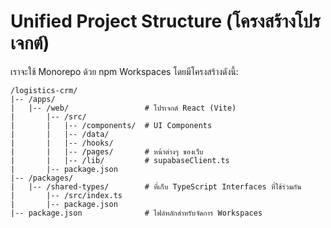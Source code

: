 # Unified Project Structure (โครงสร้างโปรเจกต์)

เราจะใช้ Monorepo ด้วย npm Workspaces โดยมีโครงสร้างดังนี้:

```
/logistics-crm/
|-- /apps/
|   |-- /web/                 # โปรเจกต์ React (Vite)
|       |-- /src/
|       |   |-- /components/  # UI Components
|       |   |-- /data/
|       |   |-- /hooks/
|       |   |-- /pages/       # หน้าต่างๆ ของเว็บ
|       |   |-- /lib/         # supabaseClient.ts
|       |-- package.json
|-- /packages/
|   |-- /shared-types/        # ที่เก็บ TypeScript Interfaces ที่ใช้ร่วมกัน
|       |-- /src/index.ts
|       |-- package.json
|-- package.json              # ไฟล์หลักสำหรับจัดการ Workspaces
```